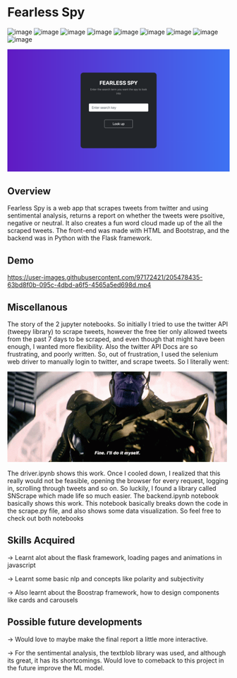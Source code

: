 # Fearless Spy

![image](https://img.shields.io/badge/Python-FFD43B?style=for-the-badge&logo=python&logoColor=blue) ![image](https://img.shields.io/badge/PyTorch-EE4C2C?style=for-the-badge&logo=pytorch&logoColor=white) ![image](https://img.shields.io/badge/Pandas-2C2D72?style=for-the-badge&logo=pandas&logoColor=white) ![image](https://img.shields.io/badge/JavaScript-323330?style=for-the-badge&logo=javascript&logoColor=F7DF1E) ![image](https://img.shields.io/badge/HTML5-E34F26?style=for-the-badge&logo=html5&logoColor=white) ![image](https://img.shields.io/badge/Bootstrap-563D7C?style=for-the-badge&logo=bootstrap&logoColor=white) ![image](https://img.shields.io/badge/Flask-000000?style=for-the-badge&logo=flask&logoColor=white) ![image](https://img.shields.io/badge/Jupyter-F37626.svg?&style=for-the-badge&logo=Jupyter&logoColor=white) ![image](https://img.shields.io/badge/Twitter-1DA1F2?style=for-the-badge&logo=twitter&logoColor=white)

![image](static/images/index.png)

## Overview

Fearless Spy is a web app that scrapes tweets from twitter and using sentimental analysis, returns a report on whether the tweets were psoitive, negative or neutral. It also creates a fun word cloud made up of the all the scraped tweets. The front-end was made with HTML and Bootstrap, and the backend was in Python with the Flask framework. 

## Demo



https://user-images.githubusercontent.com/97172421/205478435-63bd8f0b-095c-4dbd-a6f5-4565a5ed698d.mp4




## Miscellanous

The story of the 2 jupyter notebooks. So initially I tried to use the twitter API (tweepy library) to scrape tweets, however the free tier only allowed tweets from the past 7 days to be scraped, and even though that might have been enough, I wanted more flexibility. Also the twitter API Docs are so frustrating, and poorly written. So, out of frustration, I used the selenium web driver to manually login to twitter, and scrape tweets. So I literally went: 

![](static/images/thanos-fine-ill-do-it-myself.gif)

The driver.ipynb shows this work. Once I cooled down, I realized that this really would not be feasible, opening the browser for every request, logging in, scrolling through tweets and so on. So luckily, I found a library called  SNScrape which made life so much easier. The backend.ipynb notebook basically shows this work. This notebook basically breaks down the code in the scrape.py file, and also shows some data visualization. So feel free to check out both notebooks

## Skills Acquired

-> Learnt alot about the flask framework, loading pages and animations in javascript

-> Learnt some basic nlp and concepts like polarity and subjectivity

-> Also learnt about the Boostrap framework, how to design components like cards and carousels

## Possible future developments

-> Would love to maybe make the final report a little more interactive.

-> For the sentimental analysis, the textblob library was used, and although its great, it has its shortcomings. Would love to comeback to this project in the future improve the ML model.


